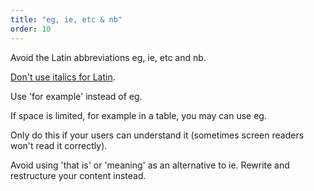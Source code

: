```yaml
---
title: "eg, ie, etc & nb"
order: 10
---
```


Avoid the Latin abbreviations eg, ie, etc and nb.

[Don't use italics for Latin](/formatting/#italics).

Use 'for example' instead of eg.

If space is limited, for example in a table, you may can use eg.

Only do this if your users can understand it (sometimes screen readers won't read it correctly).

Avoid using 'that is' or 'meaning' as an alternative to ie. Rewrite and restructure your content instead.
